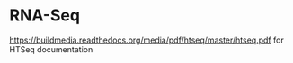 # RNA-Seq
https://buildmedia.readthedocs.org/media/pdf/htseq/master/htseq.pdf for HTSeq documentation
